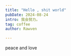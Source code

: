 ```yaml
---
title: "Hello , shit world"
pubDate: 2024-08-24
intro: 我会努力。
tag: coffee
author: Rawven

---
```

peace and love
